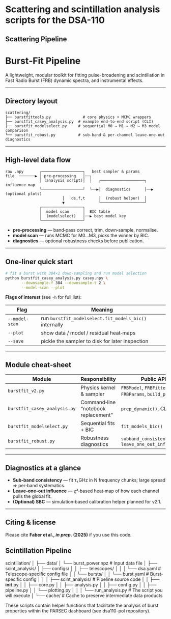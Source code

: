 # Scattering and scintillation analysis scripts for the DSA-110

## Scattering Pipeline

# Burst‑Fit Pipeline

A lightweight, modular toolkit for fitting pulse-broadening and scintillation in Fast Radio Burst (FRB) dynamic spectra, and instrumental effects. 

---

## Directory layout

```
scattering/
├── burstfittools.py              # core physics + MCMC wrappers
├── burstfit_casey_analysis.py  # example end‑to‑end script (CLI)
├── burstfit_modelselect.py     # sequential M0 → M1 → M2 → M3 model comparison
└── burstfit_robust.py          # sub‑band & per-channel leave‑one‑out diagnostics                  
```

---

## High‑level data flow

```
raw .npy       ┌──────────────────┐   best sampler & params
file  ───────▶ │ pre‑processing   │──┐
               │ (analysis script)│  │   ┌───────────────────┐     influence map
               └──────────────────┘  └──▶│  diagnostics      │──▶ (optional plots)
                         │   ds,f,t      │  (robust helper)  │
                         ▼               └───────────────────┘
               ┌──────────────────┐
               │  model scan      │  BIC table
               │  (modelselect)   │──▶ best model key
               └──────────────────┘
```

* **pre‑processing** — band‑pass correct, trim, down‑sample, normalise.
* **model scan** — runs MCMC for M0…M3, picks the winner by BIC.
* **diagnostics** — optional robustness checks before publication.

---

## One‑liner quick start

```bash
# fit a burst with 384×2 down‑sampling and run model selection
python burstfit_casey_analysis.py casey.npy \
       --downsample-f 384 --downsample-t 2 \
       --model-scan --plot
```

**Flags of interest** (see `-h` for full list):

| Flag           | Meaning                                                |
| -------------- | ------------------------------------------------------ |
| `--model-scan` | run `burstfit_modelselect.fit_models_bic()` internally |
| `--plot`       | show data / model / residual heat‑maps                 |
| `--save`       | pickle the sampler to disk for later inspection        |

---

## Module cheat‑sheet

| Module                       | Responsibility                      | Public API                                             |
| ---------------------------- | ----------------------------------- | ------------------------------------------------------ |
| `burstfit_v2.py`             | Physics kernel & sampler            | `FRBModel`, `FRBFitter`, `FRBParams`, `build_priors()` |
| `burstfit_casey_analysis.py` | Command‑line “notebook replacement” | `prep_dynamic()`, CLI main                             |
| `burstfit_modelselect.py`    | Sequential fits + BIC               | `fit_models_bic()`                                     |
| `burstfit_robust.py`         | Robustness diagnostics              | `subband_consistency()`, `leave_one_out_influence()`   |

---

## Diagnostics at a glance

* **Sub‑band consistency** — fit τ₁ GHz in N frequency chunks; large spread ⇒ per‑band systematics.
* **Leave‑one‑out influence** — χ²‑based heat‑map of how each channel pulls the global fit.
* **(Optional) SBC** — simulation‑based calibration helper planned for v2.1.

---

## Citing & license

Please cite **Faber et al., *in prep.* (2025)** if you use this code.



## Scintillation Pipeline

scintillation/
│
├── data/
│   └── burst_power.npz         # Input data file
│
├── scint_analysis/
│   ├── configs/
│   │   ├── telescopes/
│   │   │   └── dsa.yaml        # Telescope-specific config file
│   │   └── bursts/
│   │       └── burst.yaml      # Burst-specific config
│   │
│   ├── scint_analysis/         # Pipeline source code
│   │   ├── __init__.py
│   │   ├── core.py
│   │   ├── analysis.py
│   │   ├── config.py
│   │   ├── pipeline.py
│   │   └── plotting.py
│   │
│   └── run_analysis.py         # The script you will execute
│
└── cache/                      # Cache to preserve intermediate data products

These scripts contain helper functions that facilitate the analysis of burst properties within the PARSEC dashboard (see dsa110-pol repository).
